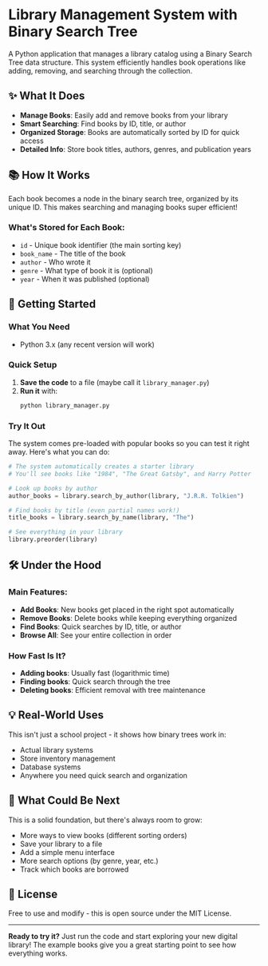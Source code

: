 # Library Management System with Binary Search Tree

A Python application that manages a library catalog using a Binary Search Tree data structure. This system efficiently handles book operations like adding, removing, and searching through the collection.

## ✨ What It Does

- **Manage Books**: Easily add and remove books from your library
- **Smart Searching**: Find books by ID, title, or author
- **Organized Storage**: Books are automatically sorted by ID for quick access
- **Detailed Info**: Store book titles, authors, genres, and publication years

## 📚 How It Works

Each book becomes a node in the binary search tree, organized by its unique ID. This makes searching and managing books super efficient!

### What's Stored for Each Book:
- `id` - Unique book identifier (the main sorting key)
- `book_name` - The title of the book
- `author` - Who wrote it
- `genre` - What type of book it is (optional)
- `year` - When it was published (optional)

## 🚀 Getting Started

### What You Need
- Python 3.x (any recent version will work)

### Quick Setup
1. **Save the code** to a file (maybe call it `library_manager.py`)
2. **Run it** with:
   ```bash
   python library_manager.py
   ```

### Try It Out
The system comes pre-loaded with popular books so you can test it right away. Here's what you can do:

```python
# The system automatically creates a starter library
# You'll see books like "1984", "The Great Gatsby", and Harry Potter

# Look up books by author
author_books = library.search_by_author(library, "J.R.R. Tolkien")

# Find books by title (even partial names work!)
title_books = library.search_by_name(library, "The")

# See everything in your library
library.preorder(library)
```

## 🛠️ Under the Hood

### Main Features:
- **Add Books**: New books get placed in the right spot automatically
- **Remove Books**: Delete books while keeping everything organized
- **Find Books**: Quick searches by ID, title, or author
- **Browse All**: See your entire collection in order

### How Fast Is It?
- **Adding books**: Usually fast (logarithmic time)
- **Finding books**: Quick search through the tree
- **Deleting books**: Efficient removal with tree maintenance

## 💡 Real-World Uses

This isn't just a school project - it shows how binary trees work in:
- Actual library systems
- Store inventory management
- Database systems
- Anywhere you need quick search and organization

## 🔮 What Could Be Next

This is a solid foundation, but there's always room to grow:
- More ways to view books (different sorting orders)
- Save your library to a file
- Add a simple menu interface
- More search options (by genre, year, etc.)
- Track which books are borrowed

## 📄 License

Free to use and modify - this is open source under the MIT License.

---

**Ready to try it?** Just run the code and start exploring your new digital library! The example books give you a great starting point to see how everything works.
